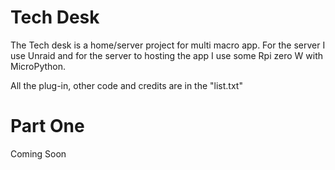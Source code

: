 # Tech Desk
The Tech desk is a home/server project for multi macro app.
For the server I use Unraid and for the server to hosting the app I use some Rpi zero W with MicroPython.

All the plug-in, other code and credits are in the "list.txt"

# Part One 
Coming Soon 
